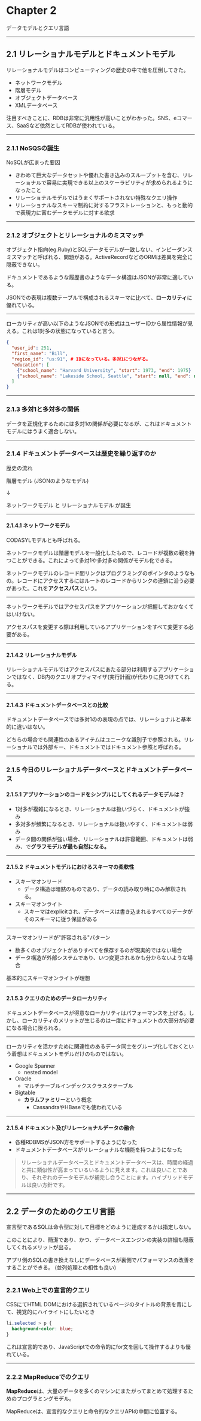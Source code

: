 # Chapter 2

データモデルとクエリ言語

-----

## 2.1 リレーショナルモデルとドキュメントモデル

リレーショナルモデルはコンピューティングの歴史の中で他を圧倒してきた。

- ネットワークモデル
- 階層モデル
- オブジェクトデータベース
- XMLデータベース

注目すべきことに、RDBは非常に汎用性が高いことがわかった。SNS、eコマース、SaaSなど依然としてRDBが使われている。

-----

### 2.1.1 NoSQSの誕生

NoSQLが広まった要因

- きわめて巨大なデータセットや優れた書き込みのスループットを含む、リレーショナルで容易に実現できる以上のスケーラビリティが求められるようになったこと
- リレーショナルモデルではうまくサポートされない特殊なクエリ操作
- リレーショナルなスキーマ制約に対するフラストレーションと、もっと動的で表現力に富むデータモデルに対する欲求

-----

### 2.1.2 オブジェクトとリレーショナルのミスマッチ

オブジェクト指向(eg.Ruby)とSQLデータモデルが一致しない、インピーダンスミスマッチと呼ばれる、問題がある。ActiveRecordなどのORMは差異を完全に隠蔽できない。

ドキュメントであるような履歴書のようなデータ構造はJSONが非常に適している。

JSONでの表現は複数テーブルで構成されるスキーマに比べて、**ローカリティ**に優れている。

---

ローカリティが高い以下のようなJSONでの形式はユーザーIDから属性情報が見える。これは1対多の状態になっていると言う。

```json
{
  "user_id": 251,
  "first_name": "Bill",
  "region_id": "us:91", # IDになっている。多対1につながる。
  "education": [
    {"school_name": "Harvard University", "start": 1973, "end": 1975}
    {"school_name": "Lakeside School, Seattle", "start": null, "end": null}
  ]
}
```

-----

### 2.1.3 多対1と多対多の関係

データを正規化するためには多対1の関係が必要になるが、これはドキュメントモデルにはうまく適合しない。

-----

### 2.1.4 ドキュメントデータベースは歴史を繰り返すのか

歴史の流れ

階層モデル (JSONのようなモデル)

↓

ネットワークモデル と リレーショナルモデル が誕生

---

#### 2.1.4.1 ネットワークモデル

CODASYLモデルとも呼ばれる。

ネットワークモデルは階層モデルを一般化したもので、レコードが複数の親を持つことができる。これによって多対1や多対多の関係がモデル化できる。

ネットワークモデルのレコード間リンクはプログラミングのポインタのようなもの。レコードにアクセスするにはルートのレコードからリンクの連鎖に沿う必要があった。これを**アクセスパス**という。

---

ネットワークモデルではアクセスパスをアプリケーションが把握しておかなくてはいけない。

アクセスパスを変更する際は利用しているアプリケーションをすべて変更する必要がある。

---

#### 2.1.4.2 リレーショナルモデル

リレーショナルモデルではアクセスパスにあたる部分は利用するアプリケーションではなく、DB内のクエリオプティマイザ(実行計画)が代わりに見つけてくれる。

---

#### 2.1.4.3 ドキュメントデータベースとの比較

ドキュメントデータベースでは多対1のの表現の点では、リレーショナルと基本的に違いはない。

どちらの場合でも関連性のあるアイテムはユニークな識別子で参照される。リレーショナルでは外部キー、ドキュメントではドキュメント参照と呼ばれる。

-----

### 2.1.5 今日のリレーショナルデータベースとドキュメントデータベース

#### 2.1.5.1 アプリケーションのコードをシンプルにしてくれるデータモデルは？

* 1対多が複雑になるとき、リレーショナルは扱いづらく、ドキュメントが強み
* 多対多が頻繁になるとき、リレーショナルは扱いやすく、ドキュメントは弱み
* データ間の関係が強い場合、リレーショナルは許容範囲、ドキュメントは弱み、で**グラフモデルが最も自然になる。**

---

#### 2.1.5.2 ドキュメントモデルにおけるスキーマの柔軟性

- スキーマオンリード
  - データ構造は暗黙のものであり、データの読み取り時にのみ解釈される。
- スキーマオンライト
  - スキーマはexplicitされ、データベースは書き込まれるすべてのデータがそのスキーマに従う保証がある

---

スキーマオンリードが"許容される"パターン

- 数多くのオブジェクトがありすべてを保存するのが現実的ではない場合
- データ構造が外部システムであり、いつ変更されるかも分からないような場合

基本的にスキーマオンライトが理想

---

#### 2.1.5.3 クエリのためのデータローカリティ

ドキュメントデータベースが得意なローカリティはパフォーマンスを上げる。しかし、ローカリティのメリットが生じるのは一度にドキュメントの大部分が必要になる場合に限られる。

---

ローカリティを活かすために関連性のあるデータ同士をグループ化しておくという着想はドキュメントモデルだけのものではない。

- Google Spanner
  - nested model
- Oracle
  - マルチテーブルインデックスクラスタテーブル
- Bigtable
  - **カラムファミリー**という概念
    - CassandraやHBaseでも使われている

--- 

#### 2.1.5.4 ドキュメント及びリレーショナルデータの融合

- 各種RDBMSがJSON方をサポートするようになった
- ドキュメントデータベースがリレーショナルな機能を持つようになった

> リレーショナルデータベースとドキュメントデータベースは、時間の経過と共に類似性が高まっているいるように見えます。これは良いことであり、それぞれのデータモデルが補完し合うことにます。ハイブリッドモデルは良い方針です。

-----

## 2.2 データのためのクエリ言語

宣言型であるSQLは命令型に対して目標をどのように達成するかは指定しない。

このことにより、簡潔であり、かつ、データベースエンジンの実装の詳細も隠蔽してくれるメリットが出る。

アプリ側のSQLの書き換えなしにデータベースが裏側でパフォーマンスの改善をすることができる。 (並列処理との相性も良い)

-----

### 2.2.1 Web上での宣言的クエリ

CSSにてHTML DOMにおける選択されているページのタイトルの背景を青にして、視覚的にハイライトにしたいとき

```css
li.selected > p {
  background-color: blue;
}
```

これは宣言的であり、JavaScriptでの命令的にfor文を回して操作するよりも優れている。

-----

### 2.2.2 MapReduceでのクエリ

**MapReduce**は、大量のデータを多くのマシンにまたがってまとめて処理するためのプログラミングモデル。

MapReduceは、宣言的なクエリと命令的なクエリAPIの中間に位置する。